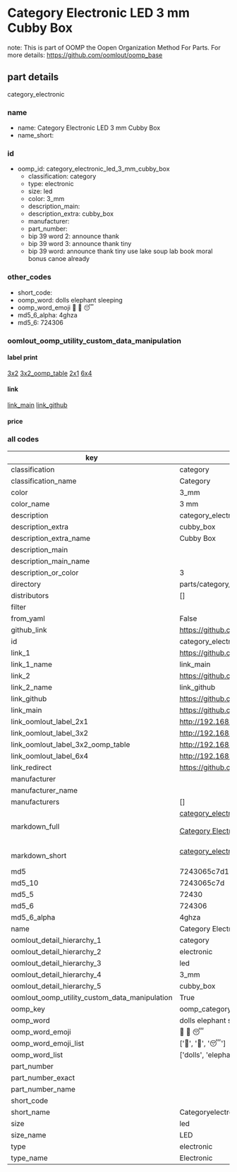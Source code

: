 # Category Electronic LED 3 mm Cubby Box  

note: This is part of OOMP the Oopen Organization Method For Parts. For more details: https://github.com/oomlout/oomp_base

##  part details
  



category_electronic



### name
* name: Category Electronic LED 3 mm Cubby Box
* name_short: 
### id
* oomp_id: category_electronic_led_3_mm_cubby_box
  * classification: category
  * type: electronic
  * size: led
  * color: 3_mm
  * description_main: 
  * description_extra: cubby_box
  * manufacturer: 
  * part_number: 
  * bip 39 word 2: announce thank
  * bip 39 word 3: announce thank tiny
  * bip 39 word: announce thank tiny use lake soup lab book moral bonus canoe already

### other_codes
* short_code: 
* oomp_word: dolls elephant sleeping
* oomp_word_emoji :dolls: :elephant: :sleeping:
* md5_6_alpha: 4ghza
* md5_6: 724306






### oomlout_oomp_utility_custom_data_manipulation
#### label print
[3x2](http://192.168.1.245:1112/?label=oomp%204ghza)
[3x2_oomp_table](http://192.168.1.108:1112/?label=oomp%204ghza)
[2x1](http://192.168.1.242:1112/?label=oomp%204ghza)
[6x4](http://192.168.1.55:1112/?label=oomp%204ghza)    

#### link

[link_main](https://github.com/oomlout/oomlout_oomp_version_1_messy/tree/main/parts/category_electronic_led_3_mm_cubby_box) [link_github](https://github.com/oomlout/oomlout_oomp_version_1_messy/tree/main/parts/category_electronic_led_3_mm_cubby_box)                             

#### price







### all codes 
| key | value |  
| --- | --- |  
| classification | category |  
| classification_name | Category |  
| color | 3_mm |  
| color_name | 3 mm |  
| description | category_electronic |  
| description_extra | cubby_box |  
| description_extra_name | Cubby Box |  
| description_main |  |  
| description_main_name |  |  
| description_or_color | 3  |  
| directory | parts/category_electronic_led_3_mm_cubby_box |  
| distributors | [] |  
| filter |  |  
| from_yaml | False |  
| github_link | https://github.com/oomlout/oomlout_oomp_part_src/tree/main/parts/category_electronic_led_3_mm_cubby_box |  
| id | category_electronic_led_3_mm_cubby_box |  
| link_1 | https://github.com/oomlout/oomlout_oomp_version_1_messy/tree/main/parts/category_electronic_led_3_mm_cubby_box |  
| link_1_name | link_main |  
| link_2 | https://github.com/oomlout/oomlout_oomp_version_1_messy/tree/main/parts/category_electronic_led_3_mm_cubby_box |  
| link_2_name | link_github |  
| link_github | https://github.com/oomlout/oomlout_oomp_version_1_messy/tree/main/parts/category_electronic_led_3_mm_cubby_box |  
| link_main | https://github.com/oomlout/oomlout_oomp_version_1_messy/tree/main/parts/category_electronic_led_3_mm_cubby_box |  
| link_oomlout_label_2x1 | http://192.168.1.242:1112/?label=oomp%204ghza |  
| link_oomlout_label_3x2 | http://192.168.1.245:1112/?label=oomp%204ghza |  
| link_oomlout_label_3x2_oomp_table | http://192.168.1.108:1112/?label=oomp%204ghza |  
| link_oomlout_label_6x4 | http://192.168.1.55:1112/?label=oomp%204ghza |  
| link_redirect | https://github.com/oomlout/oomlout_oomp_version_1_messy/tree/main/parts/category_electronic_led_3_mm_cubby_box |  
| manufacturer |  |  
| manufacturer_name |  |  
| manufacturers | [] |  
| markdown_full | [category_electronic_led_3_mm_cubby_box](none)<br>[](none)<br>[Category Electronic Led 3 Mm Cubby Box](none)<br><br> |  
| markdown_short | [category_electronic_led_3_mm_cubby_box](none)<br><br> |  
| md5 | 7243065c7d198f833fbe5efbc4f7f04a |  
| md5_10 | 7243065c7d |  
| md5_5 | 72430 |  
| md5_6 | 724306 |  
| md5_6_alpha | 4ghza |  
| name | Category Electronic LED 3 mm Cubby Box |  
| oomlout_detail_hierarchy_1 | category |  
| oomlout_detail_hierarchy_2 | electronic |  
| oomlout_detail_hierarchy_3 | led |  
| oomlout_detail_hierarchy_4 | 3_mm |  
| oomlout_detail_hierarchy_5 | cubby_box |  
| oomlout_oomp_utility_custom_data_manipulation | True |  
| oomp_key | oomp_category_electronic_led_3_mm_cubby_box |  
| oomp_word | dolls elephant sleeping |  
| oomp_word_emoji | :dolls: :elephant: :sleeping: |  
| oomp_word_emoji_list | [':dolls:', ':elephant:', ':sleeping:'] |  
| oomp_word_list | ['dolls', 'elephant', 'sleeping'] |  
| part_number |  |  
| part_number_exact |  |  
| part_number_name |  |  
| short_code |  |  
| short_name | Categoryelectronic |  
| size | led |  
| size_name | LED |  
| type | electronic |  
| type_name | Electronic |  

